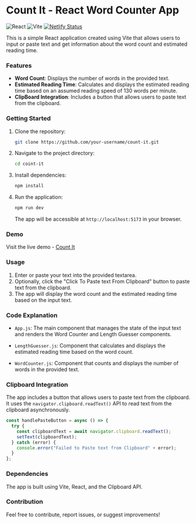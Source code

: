 # Count It - React Word Counter App

![React](https://img.shields.io/badge/React-17.0.2-blue) ![Vite](https://img.shields.io/badge/Vite-2.6.0-brightgreen) [![Netlify Status](https://api.netlify.com/api/v1/badges/5f56977f-5ef8-4d82-a70a-1ca374cd45a3/deploy-status)](https://app.netlify.com/sites/dulcet-liger-b51c79/deploys)

This is a simple React application created using Vite that allows users to input or paste text and get information about the word count and estimated reading time.

### Features

- **Word Count**: Displays the number of words in the provided text.
- **Estimated Reading Time**: Calculates and displays the estimated reading time based on an assumed reading speed of 130 words per minute.
- **ClipBoard Integration**: Includes a button that allows users to paste text from the clipboard.

### Getting Started

1. Clone the repository:

   ```bash
   git clone https://github.com/your-username/count-it.git
   ```

2. Navigate to the project directory:

   ```bash
   cd coint-it
   ```

3. Install dependencies:

   ```bash
   npm install
   ```

4. Run the application:

   ```bash
   npm run dev
   ```

   The app will be accessible at `http://localhost:5173` in your browser.

### Demo

Visit the live demo - [Count It](https://dulcet-liger-b51c79.netlify.app/)

### Usage

1. Enter or paste your text into the provided textarea.
2. Optionally, click the "Click To Paste text From Clipboard" button to paste text from the clipboard.
3. The app will display the word count and the estimated reading time based on the input text.

### Code Explanation

- `App.js`: The main component that manages the state of the input text and renders the Word Counter and Length Guesser components.

- `LengthGuesser.js`: Component that calculates and displays the estimated reading time based on the word count.

- `WordCounter.js`: Component that counts and displays the number of words in the provided text.

### Clipboard Integration

The app includes a button that allows users to paste text from the clipboard. It uses the `navigator.clipboard.readText()` API to read text from the clipboard asynchronously.

```javascript
const handlePasteButton = async () => {
  try {
    const clipboardText = await navigator.clipboard.readText();
    setText(clipboardText);
  } catch (error) {
    console.error("Failed to Paste text from Clipboard" + error);
  }
};
```

### Dependencies

The app is built using Vite, React, and the Clipboard API.

### Contribution
Feel free to contribute, report issues, or suggest improvements!
